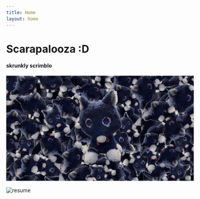 ```yaml
---
title: Home
layout: home
---
```


# Scarapalooza :D
#### skrunkly scrimblo

![scarameow](Scarameow!.png)

![resume]()
